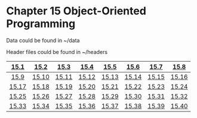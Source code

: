 # Chapter 15 Object-Oriented Programming

Data could be found in ~/data

Header files could be found in ~/headers

|  [15.1](./15-1.md)  |  [15.2](./15-2.md)   |  [15.3](./15-3.md)  |  [15.4](./15-4.md)  |  [15.5](./15-5.md)  |  [15.6](./15-6.md)  |  [15.7](./15-7.md)   |  [15.8](./15-8.md)  |
| :-----------------: | :------------------: | :-----------------: | :-----------------: | :-----------------: | :-----------------: | :------------------: | :-----------------: |
|  [15.9](./15-9.md)  | [15.10](./15-10.md)  | [15.11](./15-11.md) | [15.12](./15-12.md) | [15.13](./15-13.md) | [15.14](./15-14.md) | [15.15](./15-15.md)  | [15.16](./15-16.md) |
| [15.17](./15-17.md) | [15.18](./15-18.md)  | [15.19](./15-19.md) | [15.20](./15-20.md) | [15.21](./15-21.md) | [15.22](./15-22.md) | [15.23](./15-23.md)  | [15.24](./15-24.md) |
| [15.25](./15-25.md) | [15.26](./15-26.md)  | [15.27](./15-27.md) | [15.28](./15-28.md) | [15.29](./15-29.md) | [15.30](./15-30.md) | [15.31](./15-31.svg) | [15.32](./15-32.md) |
| [15.33](./15-33.md) | [15.34](./15-34.svg) | [15.35](./15-35.md) | [15.36](./15-36.md) | [15.37](./15-37.md) | [15.38](./15-38.md) | [15.39](./15-39.md)  | [15.40](./15-40.md) |

